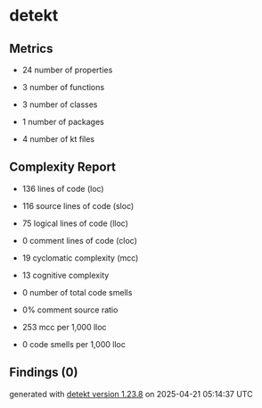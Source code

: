 # detekt

## Metrics

* 24 number of properties

* 3 number of functions

* 3 number of classes

* 1 number of packages

* 4 number of kt files

## Complexity Report

* 136 lines of code (loc)

* 116 source lines of code (sloc)

* 75 logical lines of code (lloc)

* 0 comment lines of code (cloc)

* 19 cyclomatic complexity (mcc)

* 13 cognitive complexity

* 0 number of total code smells

* 0% comment source ratio

* 253 mcc per 1,000 lloc

* 0 code smells per 1,000 lloc

## Findings (0)

generated with [detekt version 1.23.8](https://detekt.dev/) on 2025-04-21 05:14:37 UTC
